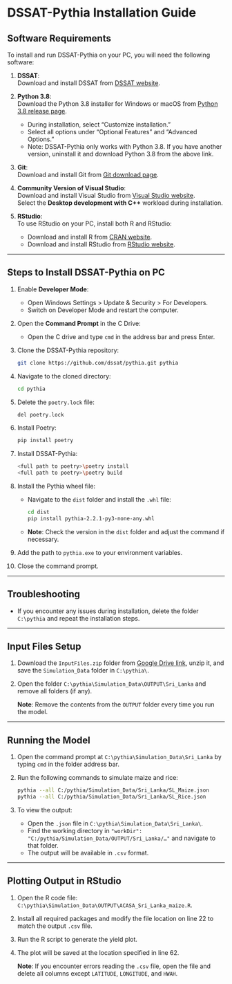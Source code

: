 # DSSAT-Pythia Installation Guide

## Software Requirements
To install and run DSSAT-Pythia on your PC, you will need the following software:

1. **DSSAT**:  
   Download and install DSSAT from [DSSAT website](https://get.dssat.net/request/?sft=4).

2. **Python 3.8**:  
   Download the Python 3.8 installer for Windows or macOS from [Python 3.8 release page](https://www.python.org/downloads/release/python-389/).  
   - During installation, select “Customize installation.”
   - Select all options under “Optional Features” and “Advanced Options.”
   - Note: DSSAT-Pythia only works with Python 3.8. If you have another version, uninstall it and download Python 3.8 from the above link.

3. **Git**:  
   Download and install Git from [Git download page](https://git-scm.com/download/win).

4. **Community Version of Visual Studio**:  
   Download and install Visual Studio from [Visual Studio website](https://visualstudio.microsoft.com/downloads/).  
   Select the **Desktop development with C++** workload during installation.

5. **RStudio**:  
   To use RStudio on your PC, install both R and RStudio:
   - Download and install R from [CRAN website](https://cran.rstudio.com/).
   - Download and install RStudio from [RStudio website](https://posit.co/download/rstudio-desktop/).

---


## Steps to Install DSSAT-Pythia on PC

1. Enable **Developer Mode**:
   - Open Windows Settings > Update & Security > For Developers.
   - Switch on Developer Mode and restart the computer.

2. Open the **Command Prompt** in the C Drive:
   - Open the C drive and type `cmd` in the address bar and press Enter.

3. Clone the DSSAT-Pythia repository:
   ```bash
   git clone https://github.com/dssat/pythia.git pythia
   ```

4. Navigate to the cloned directory:
   ```bash
   cd pythia
   ```

5. Delete the `poetry.lock` file:
   ```bash
   del poetry.lock
   ```

6. Install Poetry:
   ```bash
   pip install poetry
   ```

7. Install DSSAT-Pythia:
   ```bash
   <full path to poetry>\poetry install
   <full path to poetry>\poetry build
   ```

8. Install the Pythia wheel file:
   - Navigate to the `dist` folder and install the `.whl` file:
     ```bash
     cd dist
     pip install pythia-2.2.1-py3-none-any.whl
     ```
   - **Note**: Check the version in the `dist` folder and adjust the command if necessary.

9. Add the path to `pythia.exe` to your environment variables.

10. Close the command prompt.

---

## Troubleshooting

- If you encounter any issues during installation, delete the folder `C:\pythia` and repeat the installation steps.

---

## Input Files Setup

1. Download the `InputFiles.zip` folder from [Google Drive link](https://drive.google.com/file/d/1vlBeWEavNggcuhRMgmO79aHTYZ7aq_Im/view?usp=sharing), unzip it, and save the `Simulation_Data` folder in `C:\pythia\`.

2. Open the folder `C:\pythia\Simulation_Data\OUTPUT\Sri_Lanka` and remove all folders (if any).

   **Note**: Remove the contents from the `OUTPUT` folder every time you run the model.

---

## Running the Model

1. Open the command prompt at `C:\pythia\Simulation_Data\Sri_Lanka` by typing `cmd` in the folder address bar.

2. Run the following commands to simulate maize and rice:
   ```bash
   pythia --all C:/pythia/Simulation_Data/Sri_Lanka/SL_Maize.json
   pythia --all C:/pythia/Simulation_Data/Sri_Lanka/SL_Rice.json
   ```

3. To view the output:
   - Open the `.json` file in `C:\pythia\Simulation_Data\Sri_Lanka\`.
   - Find the working directory in `"workDir": "C:/pythia/Simulation_Data/OUTPUT/Sri_Lanka/…"` and navigate to that folder.
   - The output will be available in `.csv` format.

---

## Plotting Output in RStudio

1. Open the R code file: `C:\pythia\Simulation_Data\OUTPUT\ACASA_Sri_Lanka_maize.R`.

2. Install all required packages and modify the file location on line 22 to match the output `.csv` file.

3. Run the R script to generate the yield plot.

4. The plot will be saved at the location specified in line 62.

   **Note**: If you encounter errors reading the `.csv` file, open the file and delete all columns except `LATITUDE`, `LONGITUDE`, and `HWAH`.
